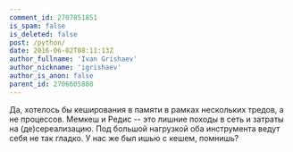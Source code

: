 ```yaml
---
comment_id: 2707851851
is_spam: false
is_deleted: false
post: /python/
date: 2016-06-02T08:11:13Z
author_fullname: 'Ivan Grishaev'
author_nickname: 'igrishaev'
author_is_anon: false
parent_id: 2706605880
---
```


<p>Да, хотелось бы кеширования в памяти в рамках нескольких тредов, а не процессов. Мемкеш и Редис -- это лишние походы в сеть и затраты на (де)сереализацию. Под большой нагрузкой оба инструмента ведут себя не так гладко. У нас же был ишью с кешем, помнишь?</p>
